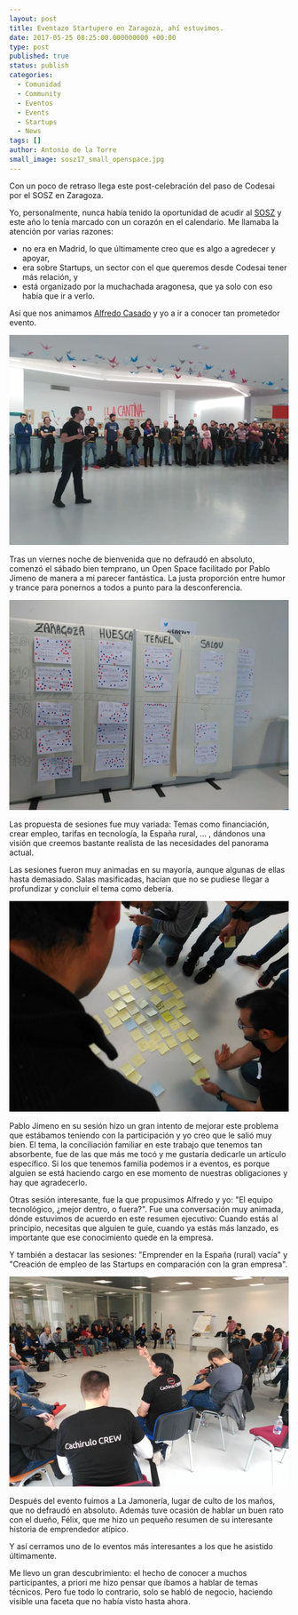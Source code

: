 ```yaml
---
layout: post
title: Eventazo Startupero en Zaragoza, ahí estuvimos.
date: 2017-05-25 08:25:00.000000000 +00:00
type: post
published: true
status: publish
categories:
  - Comunidad
  - Community
  - Eventos
  - Events
  - Startups
  - News
tags: []
author: Antonio de la Torre
small_image: sosz17_small_openspace.jpg
---
```


Con un poco de retraso llega este post-celebración del paso de Codesai por el SOSZ en Zaragoza.

Yo, personalmente, nunca había tenido la oportunidad de acudir al [SOSZ](https://www.cachirulovalley.com/sosz17) y este año lo tenía marcado con un corazón en el calendario.
Me llamaba la atención por varias razones:
* no era en Madrid, lo que últimamente creo que es algo a agredecer y apoyar,
* era sobre Startups, un sector con el que queremos desde Codesai tener más relación, y
* está organizado por la muchachada aragonesa, que ya solo con eso había que ir a verlo.

Así que nos animamos [Alfredo Casado](https://twitter.com/AlfredoCasado) y yo a ir a conocer tan prometedor evento.

<img src="/assets/sosz17_openspace.jpg" alt="Pablo Jimeno facilitando el Open Space">

Tras un viernes noche de bienvenida que no defraudó en absoluto, comenzó el sábado bien temprano, un Open Space facilitado por Pablo Jimeno de manera a mi parecer fantástica. La justa proporción entre humor y trance para ponernos a todos a punto para la desconferencia.

<img src="/assets/sosz17_tablon.jpg" alt="Tablon Open Space">

Las propuesta de sesiones fue muy variada: Temas como financiación, crear empleo, tarifas en tecnología, la España rural, ... , dándonos una visión que creemos bastante realista de las necesidades del panorama actual.

Las sesiones fueron muy animadas en su mayoría, aunque algunas de ellas hasta demasiado. Salas masificadas, hacían que no se pudiese llegar a profundizar y concluir el tema como debería.

<img src="/assets/sosz17_sesion_conciliar.jpg" alt="Participando en la sesion de conciliar">

Pablo Jimeno en su sesión hizo un gran intento de mejorar este problema que estábamos teniendo con la participación y yo creo que le salió muy bien. El tema, la conciliación familiar en este trabajo que tenemos tan absorbente, fue de las que más me tocó y me gustaría dedicarle un artículo específico.
Si los que tenemos familia podemos ir a eventos, es porque alguien se está haciendo cargo en ese momento de nuestras obligaciones y hay que agradecerlo.

Otras sesión interesante, fue la que propusimos Alfredo y yo: "El equipo tecnológico, ¿mejor dentro, o fuera?".
Fue una conversación muy animada, dónde estuvimos de acuerdo en este resumen ejecutivo: Cuando estás al principio, necesitas que alguien te guíe, cuando ya estás más lanzado, es importante que ese conocimiento quede en la empresa.

Y también a destacar las sesiones: "Emprender en la España (rural) vacía" y "Creación de empleo de las Startups en comparación con la gran empresa".

<img src="/assets/sosz17_one_session.jpg" alt="Una sesión muy masificada">

Después del evento fuimos a La Jamonería, lugar de culto de los maños, que no defraudó en absoluto. Además tuve ocasión de hablar un buen rato con el dueño, Félix, que me hizo un pequeño resumen de su interesante historia de emprendedor atípico.

Y así cerramos uno de lo eventos más interesantes a los que he asistido últimamente.

Me llevo un gran descubrimiento: el hecho de conocer a muchos participantes, a priori me hizo pensar que íbamos a hablar de temas técnicos. Pero fue todo lo contrario, solo se habló de negocio, haciendo visible una faceta que no había visto hasta ahora.
